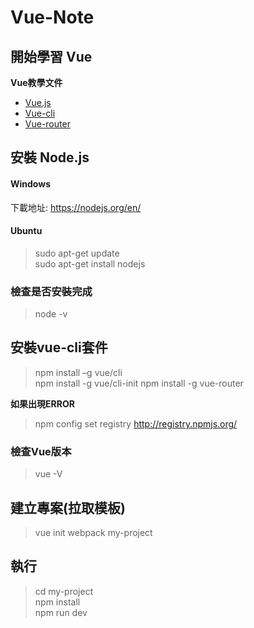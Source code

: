 # Vue-Note

## 開始學習 Vue
**Vue教學文件**
* [Vue.js](https://cn.vuejs.org/v2/guide/installation.html)  
* [Vue-cli](https://cli.vuejs.org/zh/guide/)  
* [Vue-router](https://router.vuejs.org/zh/installation.html)  


## 安裝 Node.js
#### Windows  
下載地址: https://nodejs.org/en/  
#### Ubuntu  
>sudo apt-get update  
>sudo apt-get install nodejs  
### 檢查是否安裝完成
>node -v

## 安裝vue-cli套件
>npm install –g vue/cli  
>npm install -g vue/cli-init
>npm install -g vue-router  

**如果出現ERROR**  
>npm config set registry http://registry.npmjs.org/  

### 檢查Vue版本  
>vue -V  

## 建立專案(拉取模板)
>vue init webpack my-project  
## 執行
>cd my-project  
>npm install  
>npm run dev  


